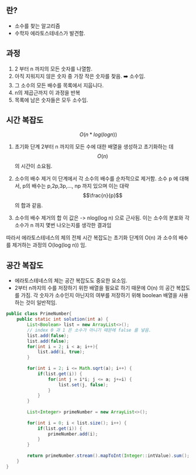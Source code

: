 
## 란?

* 소수를 찾는 알고리즘
* 수학자 에라토스테네스가 발견함.


## 과정

1. 2 부터 n 까지의 모든 숫자를 나열함.
2. 아직 지워지지 않은 숫자 중 가장 작은 숫자를 찾음. ➡️ 소수임.
3. 그 소수의 모든 배수를 목록에서 지웁니다.
4. n의 제곱근까지 이 과정을 반복
5. 목록에 남은 숫자들은 모두 소수임.

## 시간 복잡도

$$
O(n * log(log n))
$$

1. 초기화 단계
	2부터 n 까지의 모든 수에 대한 배열을 생성하고 초기화하는 데
	$$
	O(n)
	$$
	의 시간이 소요됨.

2. 소수의 배수 제거
	이 단계에서 각 소수의 배수를 순차적으로 제거함. 소수 p 에 대해서, p의 배수는 p,2p,3p,..., np 까지 있으며 이는 대략 $$\frac{n}{p}$$ 의 합과 같음.

3. 소수의 배수 제거의 합
	이 값은 -> nlog(log n) 으로 근사됨.
	이는 소수의 분포와 각 소수가 n 까지 몇번 나오는지를 생각한 결과임

따라서 에라토스테네스의 체의 전체 시간 복잡도는 초기화 단계의 O(n) 과 소수의 배수를 제거하는 과정의 O(log(log n)) 임.


## 공간 복잡도

* 에라토스테네스의 체는 공간 복잡도도 중요한 요소임.
* 2부터 n까지의 수를 저장하기 위한 배열을 필요로 하기 때문에 O(n) 의 공간 복잡도를 가짐. 각 숫자가 소수인지 아닌지의 여부를 저장하기 위해 boolean 배열을 사용하는 것이 일반적임.



```java
public class PrimeNumber{
	public static int solution(int a) {
		List<Boolean> list = new ArrayList<>();
		// index 0 과 1 은 소수가 아니기 때문에 false 를 넣음.
		list.add(false);
		list.add(false);
		for(int i = 2; i < a; i++){
			list.add(i, true);
		} 
		
		for(int i = 2; i <= Math.sqrt(a); i++) {
			if(list.get(i)) {
				for(int j = i*i; j <= a; j+=i) {
					list.set(j, false);
				}
			}
		}
		
		List<Integer> primeNumber = new ArrayList<>();
		
		for(int i = 0; i < list.size(); i++) {
			if(list.get(i)) {
				primeNumber.add(i);
			}
		}
		
		return primeNumber.stream().mapToInt(Integer::intValue).sum();
	}
}
```